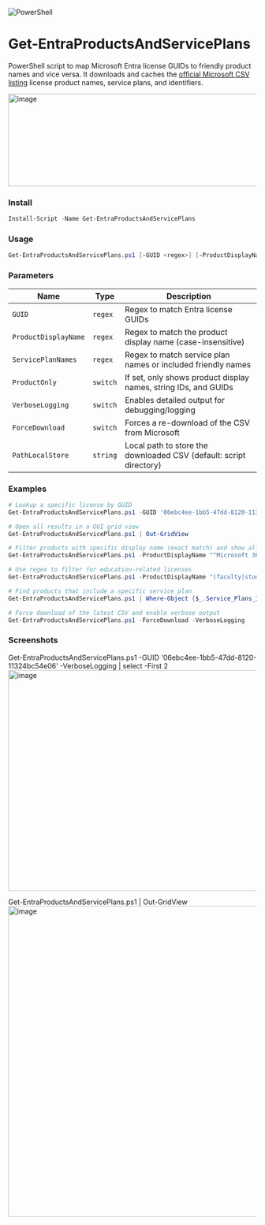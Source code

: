 ![PowerShell](https://img.shields.io/badge/PowerShell-5+-blue)
# Get-EntraProductsAndServicePlans
PowerShell script to map Microsoft Entra license GUIDs to friendly product names and vice versa. It downloads and caches the [official Microsoft CSV listing](https://learn.microsoft.com/en-us/entra/identity/users/licensing-service-plan-reference) license product names, service plans, and identifiers.

<img width="938" height="188" alt="image" src="https://github.com/user-attachments/assets/12cb339c-7dc2-47aa-b761-ef79a18a8196" />

### Install
```PowerShell
Install-Script -Name Get-EntraProductsAndServicePlans
```

### Usage
```PowerShell
Get-EntraProductsAndServicePlans.ps1 [-GUID <regex>] [-ProductDisplayName <regex>] [-ServicePlanNames <regex>] [-ProductOnly] [-VerboseLogging] [-ForceDownload]
```

### Parameters
| Name                 | Type     | Description                                                        |
| -------------------- | -------- | ------------------------------------------------------------------ |
| `GUID`               | `regex`  | Regex to match Entra license GUIDs                                 |
| `ProductDisplayName` | `regex`  | Regex to match the product display name (case-insensitive)         |
| `ServicePlanNames`   | `regex`  | Regex to match service plan names or included friendly names       |
| `ProductOnly`        | `switch` | If set, only shows product display names, string IDs, and GUIDs    |
| `VerboseLogging`     | `switch` | Enables detailed output for debugging/logging                      |
| `ForceDownload`      | `switch` | Forces a re-download of the CSV from Microsoft                     |
| `PathLocalStore`     | `string` | Local path to store the downloaded CSV (default: script directory) |

### Examples
```PowerShell
# Lookup a specific license by GUID
Get-EntraProductsAndServicePlans.ps1 -GUID '06ebc4ee-1bb5-47dd-8120-11324bc54e06' -ProductOnly

# Open all results in a GUI grid view
Get-EntraProductsAndServicePlans.ps1 | Out-GridView

# Filter products with specific display name (exact match) and show all service plans
Get-EntraProductsAndServicePlans.ps1 -ProductDisplayName "^Microsoft 365 E5$" | Select-Object -ExpandProperty Service_Plans_Included_Friendly_Names

# Use regex to filter for education-related licenses
Get-EntraProductsAndServicePlans.ps1 -ProductDisplayName "(faculty|students)"

# Find products that include a specific service plan
Get-EntraProductsAndServicePlans.ps1 | Where-Object {$_.Service_Plans_Included_Friendly_Names -match 'Microsoft Entra ID P2'} | select Product_Display_Name

# Force download of the latest CSV and enable verbose output
Get-EntraProductsAndServicePlans.ps1 -ForceDownload -VerboseLogging
```

### Screenshots

Get-EntraProductsAndServicePlans.ps1 -GUID '06ebc4ee-1bb5-47dd-8120-11324bc54e06' -VerboseLogging | select -First 2
<img width="1306" height="448" alt="image" src="https://github.com/user-attachments/assets/da77bc37-b12a-4fb2-9c65-6cbb1347825d" />

Get-EntraProductsAndServicePlans.ps1 | Out-GridView
<img width="1407" height="631" alt="image" src="https://github.com/user-attachments/assets/79fa332b-b721-4e53-be1a-5c2e772239f6" />

